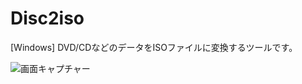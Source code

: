 # Disc2iso
[Windows] DVD/CDなどのデータをISOファイルに変換するツールです。

![画面キャプチャー](https://github.com/kenjinote/Disc2iso/wiki/preview.png "画面キャプチャー")
